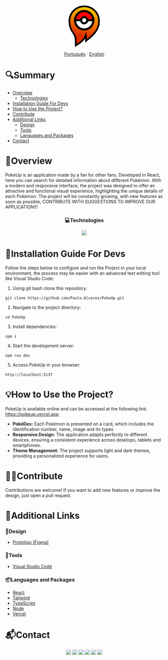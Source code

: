 <p align="center">
  <img width="100px" src="../src/assets/PokeUp.svg" align="center" alt="PokeUp Logo" />
</p>

<p align="center">
  <a href="../README.md">Português</a> · <a href="#">English</a>
</p>

# 🔍Summary <!-- omit in toc -->
  - [Overview](#overview)
    - [Technologies](#technologies)
  - [Installation Guide For Devs](#installation-guide-for-devs)
  - [How to Use the Project?](#how-to-use-the-project)
  - [Contribute](#contribute)
  - [Additional Links](#additional-links)
    - [Design](#design)
    - [Tools](#tools)
    - [Languages and Packages](#languages-and-packages)
  - [Contact](#contact)

# 📝Overview
PokeUp is an application made by a fan for other fans.  Developed in React, here you can search for detailed information about different Pokémon. With a modern and responsive interface, the project was designed to offer an attractive and functional visual experience, highlighting the unique details of each Pokémon. The project will be constantly growing, with new features as soon as possible, CONTRIBUTE WITH SUGGESTIONS TO IMPROVE OUR APPLICATION!!!<div align="center">

### 💻Technologies
<img src="https://iconsverse.vercel.app/icons?i=react,tailwind,ts,nodejs,vercel">

</div>

# 📖Installation Guide For Devs
  Follow the steps below to configure and run the Project in your local environment, the process may be easier with an advanced text editing tool like Visual Studio Code:
1. Using git bash clone this repository:  
  ```
  git clone https://github.com/Paulo-Alvares/PokeUp.git
  ```

2. Navigate to the project directory: 
  ```
  cd PokeUp
  ```

3. Install dependencies:  
  ```
  npm i
  ```

4. Start the development server:  
  ```
  npm run dev
  ```

5. Access PokeUp in your browser:   
  ```
  http://localhost:5137
  ```

# 💡How to Use the Project?
  PokeUp is available online and can be accessed at the following link: https://pokeup.vercel.app 
  * **PokéDex:** Each Pokémon is presented on a card, which includes the identification number, name, image and its types.
  * **Responsive Design:** The application adapts perfectly to different devices, ensuring a consistent experience across desktops, tablets and smartphones.
  * **Theme Management:** The project supports light and dark themes, providing a personalized experience for users.

# ✌🏼Contribute
Contributions are welcome! If you want to add new features or improve the design, just open a pull request.

# 🔗Additional Links
### 🎨Design
  - <a href="https://www.figma.com/design/HVElG87rLusvop0xQSnNnV/PokeUp?node-id=44-355&t=9qjkxAQwVYNcsVTn-1">Protótipo (Figma)</a>
### 🔧Tools
  - <a href="https://code.visualstudio.com/download">Visual Studio Code</a>

### 📦Languages and Packages
  - <a href="https://react.dev/learn/start-a-new-react-project">React</a>
  - <a href="https://tailwindcss.com/docs/installation">Tailwind</a>
  - <a href="https://www.typescriptlang.org/">TypeScript</a>
  - <a href="https://nodejs.org/en/download/package-manager">Node</a>
  - <a href="https://vercel.com/">Vercel</a>

# 📬Contact
  <div align="center"> 
    <a href="https://github.com/Paulo-Alvares"><img src="https://img.shields.io/badge/GitHub-000000?style=for-the-badge&logo=github&logoColor=white"></a>
    <a href="mailto:pauloalvares66@gmail.com"><img src="https://img.shields.io/badge/Gmail-D14836?style=for-the-badge&logo=gmail&logoColor=white"></a>
    <a href="https://www.linkedin.com/in/paulo-alvares/"><img src="https://img.shields.io/badge/-LinkedIn-%230077B5?style=for-the-badge&logo=linkedin&logoColor=white"></a> 
    <a href="https://www.instagram.com/paulo_10111/"><img src="https://img.shields.io/badge/-Instagram-%23E4405F?style=for-the-badge&logo=instagram&logoColor=white"></a>
    <a href="https://www.facebook.com/paulogabriel.alvares"><img src="https://img.shields.io/badge/Facebook-1877F2?style=for-the-badge&logo=facebook&logoColor=white"></a>
    <a href="https://codepen.io/Poulos-Alvares"><img src="https://img.shields.io/badge/Codepen-000000?style=for-the-badge&logo=codepen&logoColor=white"></a>
  </div>